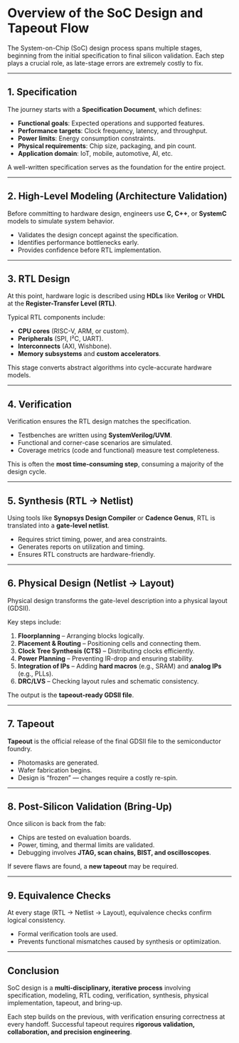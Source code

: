 # Overview of the SoC Design and Tapeout Flow

The System-on-Chip (SoC) design process spans multiple stages, beginning from the initial specification to final silicon validation. Each step plays a crucial role, as late-stage errors are extremely costly to fix.

---

## 1. Specification
The journey starts with a **Specification Document**, which defines:

- **Functional goals**: Expected operations and supported features.  
- **Performance targets**: Clock frequency, latency, and throughput.  
- **Power limits**: Energy consumption constraints.  
- **Physical requirements**: Chip size, packaging, and pin count.  
- **Application domain**: IoT, mobile, automotive, AI, etc.  

A well-written specification serves as the foundation for the entire project.

---

## 2. High-Level Modeling (Architecture Validation)
Before committing to hardware design, engineers use **C, C++**, or **SystemC** models to simulate system behavior.  

- Validates the design concept against the specification.  
- Identifies performance bottlenecks early.  
- Provides confidence before RTL implementation.  

---

## 3. RTL Design
At this point, hardware logic is described using **HDLs** like **Verilog** or **VHDL** at the **Register-Transfer Level (RTL)**.  

Typical RTL components include:  

- **CPU cores** (RISC-V, ARM, or custom).  
- **Peripherals** (SPI, I²C, UART).  
- **Interconnects** (AXI, Wishbone).  
- **Memory subsystems** and **custom accelerators**.  

This stage converts abstract algorithms into cycle-accurate hardware models.

---

## 4. Verification
Verification ensures the RTL design matches the specification.  

- Testbenches are written using **SystemVerilog/UVM**.  
- Functional and corner-case scenarios are simulated.  
- Coverage metrics (code and functional) measure test completeness.  

This is often the **most time-consuming step**, consuming a majority of the design cycle.

---

## 5. Synthesis (RTL → Netlist)
Using tools like **Synopsys Design Compiler** or **Cadence Genus**, RTL is translated into a **gate-level netlist**.  

- Requires strict timing, power, and area constraints.  
- Generates reports on utilization and timing.  
- Ensures RTL constructs are hardware-friendly.  

---

## 6. Physical Design (Netlist → Layout)
Physical design transforms the gate-level description into a physical layout (GDSII).  

Key steps include:  
1. **Floorplanning** – Arranging blocks logically.  
2. **Placement & Routing** – Positioning cells and connecting them.  
3. **Clock Tree Synthesis (CTS)** – Distributing clocks efficiently.  
4. **Power Planning** – Preventing IR-drop and ensuring stability.  
5. **Integration of IPs** – Adding **hard macros** (e.g., SRAM) and **analog IPs** (e.g., PLLs).  
6. **DRC/LVS** – Checking layout rules and schematic consistency.  

The output is the **tapeout-ready GDSII file**.

---

## 7. Tapeout
**Tapeout** is the official release of the final GDSII file to the semiconductor foundry.  

- Photomasks are generated.  
- Wafer fabrication begins.  
- Design is “frozen” — changes require a costly re-spin.  

---

## 8. Post-Silicon Validation (Bring-Up)
Once silicon is back from the fab:  

- Chips are tested on evaluation boards.  
- Power, timing, and thermal limits are validated.  
- Debugging involves **JTAG, scan chains, BIST, and oscilloscopes**.  

If severe flaws are found, a **new tapeout** may be required.

---

## 9. Equivalence Checks
At every stage (RTL → Netlist → Layout), equivalence checks confirm logical consistency.  

- Formal verification tools are used.  
- Prevents functional mismatches caused by synthesis or optimization.  

---

## Conclusion
SoC design is a **multi-disciplinary, iterative process** involving specification, modeling, RTL coding, verification, synthesis, physical implementation, tapeout, and bring-up.  

Each step builds on the previous, with verification ensuring correctness at every handoff. Successful tapeout requires **rigorous validation, collaboration, and precision engineering**.  
